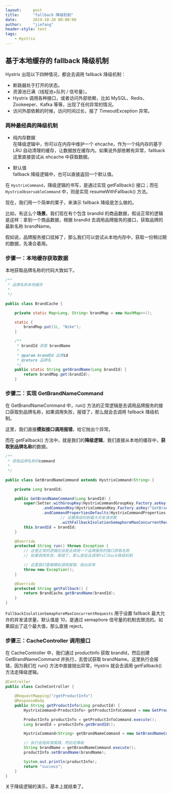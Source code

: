 ```yaml
---
layout:     post
title:      "fallback 降级机制"
date:       2019-10-28 00:00:00
author:     "jiefang"
header-style: text
tags:
    - Hystrix
---
```


## 基于本地缓存的 fallback 降级机制
Hystrix 出现以下四种情况，都会去调用 fallback 降级机制：

- 断路器处于打开的状态。
- 资源池已满（线程池+队列 / 信号量）。
- Hystrix 调用各种接口，或者访问外部依赖，比如 MySQL、Redis、Zookeeper、Kafka 等等，出现了任何异常的情况。
- 访问外部依赖的时候，访问时间过长，报了 TimeoutException 异常。

### 两种最经典的降级机制

- 纯内存数据<br>
在降级逻辑中，你可以在内存中维护一个 ehcache，作为一个纯内存的基于 LRU 自动清理的缓存，让数据放在缓存内。如果说外部依赖有异常，fallback 这里直接尝试从 ehcache 中获取数据。

- 默认值<br>
fallback 降级逻辑中，也可以直接返回一个默认值。

在 `HystrixCommand`，降级逻辑的书写，是通过实现 getFallback() 接口；而在 `HystrixObservableCommand` 中，则是实现 resumeWithFallback() 方法。


现在，我们用一个简单的栗子，来演示 fallback 降级是怎么做的。

比如，有这么个**场景**。我们现在有个包含 brandId 的商品数据，假设正常的逻辑是这样：拿到一个商品数据，根据 brandId 去调用品牌服务的接口，获取品牌的最新名称 brandName。

假如说，品牌服务接口挂掉了，那么我们可以尝试从本地内存中，获取一份稍过期的数据，先凑合着用。

### 步骤一：本地缓存获取数据
本地获取品牌名称的代码大致如下。

```java
/**
 * 品牌名称本地缓存
 *
 */

public class BrandCache {

    private static Map<Long, String> brandMap = new HashMap<>();

    static {
        brandMap.put(1L, "Nike");
    }

    /**
     * brandId 获取 brandName
     *
     * @param brandId 品牌id
     * @return 品牌名
     */
    public static String getBrandName(Long brandId) {
        return brandMap.get(brandId);
    }
```

### 步骤二：实现 GetBrandNameCommand
在 GetBrandNameCommand 中，run() 方法的正常逻辑是去调用品牌服务的接口获取到品牌名称，如果调用失败，报错了，那么就会去调用 fallback 降级机制。

这里，我们直接**模拟接口调用报错**，给它抛出个异常。

而在 getFallback() 方法中，就是我们的**降级逻辑**，我们直接从本地的缓存中，**获取到品牌名称**的数据。

```java
/**
 * 获取品牌名称的command
 *
 */

public class GetBrandNameCommand extends HystrixCommand<String> {

    private Long brandId;

    public GetBrandNameCommand(Long brandId) {
        super(Setter.withGroupKey(HystrixCommandGroupKey.Factory.asKey("BrandService"))
                .andCommandKey(HystrixCommandKey.Factory.asKey("GetBrandNameCommand"))
                .andCommandPropertiesDefaults(HystrixCommandProperties.Setter()
                        // 设置降级机制最大并发请求数
                        .withFallbackIsolationSemaphoreMaxConcurrentRequests(15)));
        this.brandId = brandId;
    }

    @Override
    protected String run() throws Exception {
        // 这里正常的逻辑应该是去调用一个品牌服务的接口获取名称
        // 如果调用失败，报错了，那么就会去调用fallback降级机制

        // 这里我们直接模拟调用报错，抛出异常
        throw new Exception();
    }

    @Override
    protected String getFallback() {
        return BrandCache.getBrandName(brandId);
    }
}
```

`FallbackIsolationSemaphoreMaxConcurrentRequests` 用于设置 fallback 最大允许的并发请求量，默认值是 10，是通过 semaphore 信号量的机制去限流的。如果超出了这个最大值，那么直接 reject。

### 步骤三：CacheController 调用接口
在 CacheController 中，我们通过 productInfo 获取 brandId，然后创建 GetBrandNameCommand 并执行，去尝试获取 brandName。这里执行会报错，因为我们在 run() 方法中直接抛出异常，Hystrix 就会去调用 getFallback() 方法走降级逻辑。

```java
@Controller
public class CacheController {

    @RequestMapping("/getProductInfo")
    @ResponseBody
    public String getProductInfo(Long productId) {
        HystrixCommand<ProductInfo> getProductInfoCommand = new GetProductInfoCommand(productId);

        ProductInfo productInfo = getProductInfoCommand.execute();
        Long brandId = productInfo.getBrandId();

        HystrixCommand<String> getBrandNameCommand = new GetBrandNameCommand(brandId);

        // 执行会抛异常报错，然后走降级
        String brandName = getBrandNameCommand.execute();
        productInfo.setBrandName(brandName);

        System.out.println(productInfo);
        return "success";
    }
}
```

关于降级逻辑的演示，基本上就结束了。